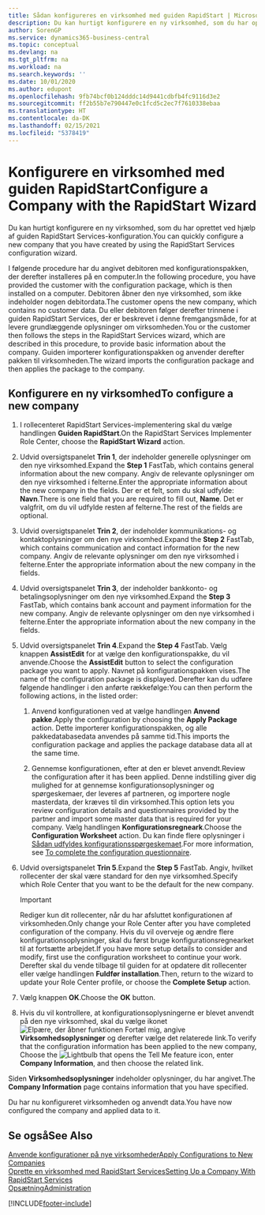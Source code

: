 ```yaml
---
title: Sådan konfigureres en virksomhed med guiden RapidStart | Microsoft Docs
description: Du kan hurtigt konfigurere en ny virksomhed, som du har oprettet ved hjælp af guiden RapidStart Services-konfiguration.
author: SorenGP
ms.service: dynamics365-business-central
ms.topic: conceptual
ms.devlang: na
ms.tgt_pltfrm: na
ms.workload: na
ms.search.keywords: ''
ms.date: 10/01/2020
ms.author: edupont
ms.openlocfilehash: 9fb74bcf0b124dddc14d9441cdbfb4fc9116d3e2
ms.sourcegitcommit: ff2b55b7e790447e0c1fcd5c2ec7f7610338ebaa
ms.translationtype: HT
ms.contentlocale: da-DK
ms.lasthandoff: 02/15/2021
ms.locfileid: "5378419"
---
```

# <a name="configure-a-company-with-the-rapidstart-wizard"></a><span data-ttu-id="7ca7e-103">Konfigurere en virksomhed med guiden RapidStart</span><span class="sxs-lookup"><span data-stu-id="7ca7e-103">Configure a Company with the RapidStart Wizard</span></span>
<span data-ttu-id="7ca7e-104">Du kan hurtigt konfigurere en ny virksomhed, som du har oprettet ved hjælp af guiden RapidStart Services-konfiguration.</span><span class="sxs-lookup"><span data-stu-id="7ca7e-104">You can quickly configure a new company that you have created by using the RapidStart Services configuration wizard.</span></span>

<span data-ttu-id="7ca7e-105">I følgende procedure har du angivet debitoren med konfigurationspakken, der derefter installeres på en computer.</span><span class="sxs-lookup"><span data-stu-id="7ca7e-105">In the following procedure, you have provided the customer with the configuration package, which is then installed on a computer.</span></span> <span data-ttu-id="7ca7e-106">Debitoren åbner den nye virksomhed, som ikke indeholder nogen debitordata.</span><span class="sxs-lookup"><span data-stu-id="7ca7e-106">The customer opens the new company, which contains no customer data.</span></span> <span data-ttu-id="7ca7e-107">Du eller debitoren følger derefter trinnene i guiden RapidStart Services, der er beskrevet i denne fremgangsmåde, for at levere grundlæggende oplysninger om virksomheden.</span><span class="sxs-lookup"><span data-stu-id="7ca7e-107">You or the customer then follows the steps in the RapidStart Services wizard, which are described in this procedure, to provide basic information about the company.</span></span> <span data-ttu-id="7ca7e-108">Guiden importerer konfigurationspakken og anvender derefter pakken til virksomheden.</span><span class="sxs-lookup"><span data-stu-id="7ca7e-108">The wizard imports the configuration package and then applies the package to the company.</span></span>  

## <a name="to-configure-a-new-company"></a><span data-ttu-id="7ca7e-109">Konfigurere en ny virksomhed</span><span class="sxs-lookup"><span data-stu-id="7ca7e-109">To configure a new company</span></span>  
1. <span data-ttu-id="7ca7e-110">I rollecenteret RapidStart Services-implementering skal du vælge handlingen **Guiden RapidStart**.</span><span class="sxs-lookup"><span data-stu-id="7ca7e-110">On the RapidStart Services Implementer Role Center, choose the **RapidStart Wizard** action.</span></span>  
2. <span data-ttu-id="7ca7e-111">Udvid oversigtspanelet **Trin 1**, der indeholder generelle oplysninger om den nye virksomhed.</span><span class="sxs-lookup"><span data-stu-id="7ca7e-111">Expand the **Step 1** FastTab, which contains general information about the new company.</span></span> <span data-ttu-id="7ca7e-112">Angiv de relevante oplysninger om den nye virksomhed i felterne.</span><span class="sxs-lookup"><span data-stu-id="7ca7e-112">Enter the appropriate information about the new company in the fields.</span></span> <span data-ttu-id="7ca7e-113">Der er et felt, som du skal udfylde: **Navn**.</span><span class="sxs-lookup"><span data-stu-id="7ca7e-113">There is one field that you are required to fill out, **Name**.</span></span> <span data-ttu-id="7ca7e-114">Det er valgfrit, om du vil udfylde resten af felterne.</span><span class="sxs-lookup"><span data-stu-id="7ca7e-114">The rest of the fields are optional.</span></span>  
3. <span data-ttu-id="7ca7e-115">Udvid oversigtspanelet **Trin 2**, der indeholder kommunikations- og kontaktoplysninger om den nye virksomhed.</span><span class="sxs-lookup"><span data-stu-id="7ca7e-115">Expand the **Step 2** FastTab, which contains communication and contact information for the new company.</span></span> <span data-ttu-id="7ca7e-116">Angiv de relevante oplysninger om den nye virksomhed i felterne.</span><span class="sxs-lookup"><span data-stu-id="7ca7e-116">Enter the appropriate information about the new company in the fields.</span></span>
4. <span data-ttu-id="7ca7e-117">Udvid oversigtspanelet **Trin 3**, der indeholder bankkonto- og betalingsoplysninger om den nye virksomhed.</span><span class="sxs-lookup"><span data-stu-id="7ca7e-117">Expand the **Step 3** FastTab, which contains bank account and payment information for the new company.</span></span> <span data-ttu-id="7ca7e-118">Angiv de relevante oplysninger om den nye virksomhed i felterne.</span><span class="sxs-lookup"><span data-stu-id="7ca7e-118">Enter the appropriate information about the new company in the fields.</span></span>  
5. <span data-ttu-id="7ca7e-119">Udvid oversigtspanelet **Trin 4**.</span><span class="sxs-lookup"><span data-stu-id="7ca7e-119">Expand the **Step 4** FastTab.</span></span> <span data-ttu-id="7ca7e-120">Vælg knappen **AssistEdit** for at vælge den konfigurationspakke, du vil anvende.</span><span class="sxs-lookup"><span data-stu-id="7ca7e-120">Choose the **AssistEdit** button to select the configuration package you want to apply.</span></span> <span data-ttu-id="7ca7e-121">Navnet på konfigurationspakken vises.</span><span class="sxs-lookup"><span data-stu-id="7ca7e-121">The name of the configuration package is displayed.</span></span> <span data-ttu-id="7ca7e-122">Derefter kan du udføre følgende handlinger i den anførte rækkefølge:</span><span class="sxs-lookup"><span data-stu-id="7ca7e-122">You can then perform the following actions, in the listed order:</span></span>  

    1. <span data-ttu-id="7ca7e-123">Anvend konfigurationen ved at vælge handlingen **Anvend pakke**.</span><span class="sxs-lookup"><span data-stu-id="7ca7e-123">Apply the configuration by choosing the **Apply Package** action.</span></span> <span data-ttu-id="7ca7e-124">Dette importerer konfigurationspakken, og alle pakkedatabasedata anvendes på samme tid.</span><span class="sxs-lookup"><span data-stu-id="7ca7e-124">This imports the configuration package and applies the package database data all at the same time.</span></span>  

    2. <span data-ttu-id="7ca7e-125">Gennemse konfigurationen, efter at den er blevet anvendt.</span><span class="sxs-lookup"><span data-stu-id="7ca7e-125">Review the configuration after it has been applied.</span></span> <span data-ttu-id="7ca7e-126">Denne indstilling giver dig mulighed for at gennemse konfigurationsoplysninger og spørgeskemaer, der leveres af partneren, og importere nogle masterdata, der kræves til din virksomhed.</span><span class="sxs-lookup"><span data-stu-id="7ca7e-126">This option lets you review configuration details and questionnaires provided by the partner and import some master data that is required for your company.</span></span> <span data-ttu-id="7ca7e-127">Vælg handlingen **Konfigurationsregneark**.</span><span class="sxs-lookup"><span data-stu-id="7ca7e-127">Choose the **Configuration Worksheet** action.</span></span> <span data-ttu-id="7ca7e-128">Du kan finde flere oplysninger i [Sådan udfyldes konfigurationsspørgeskemaet](admin-gather-customer-setup-values.md#to-complete-the-configuration-questionnaire).</span><span class="sxs-lookup"><span data-stu-id="7ca7e-128">For more information, see [To complete the configuration questionnaire](admin-gather-customer-setup-values.md#to-complete-the-configuration-questionnaire).</span></span>  

6. <span data-ttu-id="7ca7e-129">Udvid oversigtspanelet **Trin 5**.</span><span class="sxs-lookup"><span data-stu-id="7ca7e-129">Expand the **Step 5** FastTab.</span></span> <span data-ttu-id="7ca7e-130">Angiv, hvilket rollecenter der skal være standard for den nye virksomhed.</span><span class="sxs-lookup"><span data-stu-id="7ca7e-130">Specify which Role Center that you want to be the default for the new company.</span></span>  

    > [!IMPORTANT]  
    >  <span data-ttu-id="7ca7e-131">Rediger kun dit rollecenter, når du har afsluttet konfigurationen af virksomheden.</span><span class="sxs-lookup"><span data-stu-id="7ca7e-131">Only change your Role Center after you have completed configuration of the company.</span></span> <span data-ttu-id="7ca7e-132">Hvis du vil overveje og ændre flere konfigurationsoplysninger, skal du først bruge konfigurationsregnearket til at fortsætte arbejdet.</span><span class="sxs-lookup"><span data-stu-id="7ca7e-132">If you have more setup details to consider and modify, first use the configuration worksheet to continue your work.</span></span> <span data-ttu-id="7ca7e-133">Derefter skal du vende tilbage til guiden for at opdatere dit rollecenter eller vælge handlingen **Fuldfør installation**.</span><span class="sxs-lookup"><span data-stu-id="7ca7e-133">Then, return to the wizard to update your Role Center profile, or choose the **Complete Setup** action.</span></span>

7. <span data-ttu-id="7ca7e-134">Vælg knappen **OK**.</span><span class="sxs-lookup"><span data-stu-id="7ca7e-134">Choose the **OK** button.</span></span>  
8. <span data-ttu-id="7ca7e-135">Hvis du vil kontrollere, at konfigurationsoplysningerne er blevet anvendt på den nye virksomhed, skal du vælge ikonet ![Elpære, der åbner funktionen Fortæl mig](media/ui-search/search_small.png "Fortæl mig, hvad du vil foretage dig"), angive **Virksomhedsoplysninger** og derefter vælge det relaterede link.</span><span class="sxs-lookup"><span data-stu-id="7ca7e-135">To verify that the configuration information has been applied to the new company, Choose the ![Lightbulb that opens the Tell Me feature](media/ui-search/search_small.png "Tell me what you want to do") icon, enter **Company Information**, and then choose the related link.</span></span>

<span data-ttu-id="7ca7e-136">Siden **Virksomhedsoplysninger** indeholder oplysninger, du har angivet.</span><span class="sxs-lookup"><span data-stu-id="7ca7e-136">The **Company Information** page contains information that you have specified.</span></span>   

<span data-ttu-id="7ca7e-137">Du har nu konfigureret virksomheden og anvendt data.</span><span class="sxs-lookup"><span data-stu-id="7ca7e-137">You have now configured the company and applied data to it.</span></span>  

## <a name="see-also"></a><span data-ttu-id="7ca7e-138">Se også</span><span class="sxs-lookup"><span data-stu-id="7ca7e-138">See Also</span></span>  
[<span data-ttu-id="7ca7e-139">Anvende konfigurationer på nye virksomheder</span><span class="sxs-lookup"><span data-stu-id="7ca7e-139">Apply Configurations to New Companies</span></span>](admin-apply-configuration-to-new-companies.md)  
[<span data-ttu-id="7ca7e-140">Oprette en virksomhed med RapidStart Services</span><span class="sxs-lookup"><span data-stu-id="7ca7e-140">Setting Up a Company With RapidStart Services</span></span>](admin-set-up-a-company-with-rapidstart.md)  
[<span data-ttu-id="7ca7e-141">Opsætning</span><span class="sxs-lookup"><span data-stu-id="7ca7e-141">Administration</span></span>](admin-setup-and-administration.md)


[!INCLUDE[footer-include](includes/footer-banner.md)]
